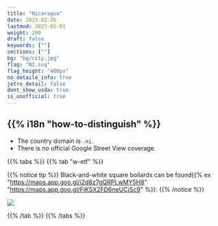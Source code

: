```yaml
---
title: "Nicaragua"
date: 2023-02-26
lastmod: 2023-05-01
weight: 200
draft: false
keywords: [""]
sections: [""]
bg: "bg/city.jpg"
flag: "NI.svg"
flag_height: "400px"
no_detaile_info: true
jetro_detail: false
dont_show_usda: true
is_unofficial: true
---
```


<div class="main-desciption country-description">
    <h2 class="section-title">{{% i18n "how-to-distinguish" %}}</h2>
    <ul class="rule-list">
        <li>The country domain is <code>.ni</code>.</li>
        <li>There is no official Google Street View coverage.</li>
    </ul>
</div>

{{% tabs %}}
{{% tab "w-etf" %}}

{{% notice tip %}}
Black-and-white square bollards can be found{{% ex "https://maps.app.goo.gl/i2d8z7gQRPLwMY5H8" "https://maps.app.goo.gl/FiKSX2FD6neUCjSc9" %}}.
{{% /notice %}}
<div class="googlemap-if no-margin">
<img src="/rule/n_america/nicaragua/Newroad-nicaragua.jpg">
</div>

{{% /tab %}}
{{% /tabs  %}}
